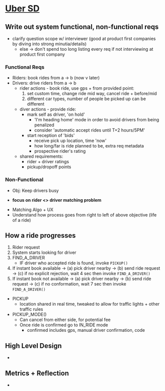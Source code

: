# [Uber SD](https://www.youtube.com/watch?v=wL-Gx5XE9XE)
## Write out system functional, non-functional reqs
* clarify question scope w/ interviewer (good at product first companies by diving into strong minutia/details)
    - else -> don't spend too long listing every req if not interviewing at product first company
### Functional Reqs
- Riders: book rides from a -> b (now v later)
- Drivers: drive riders from a -> b
    * rider actions - book ride, use gps + from provided point:
        1. set custom time, change ride mid way, cancel ride + before/mid
        2. different car types, number of people be picked up can be different
    * diver actions - provide ride:
        - mark self as driver, 'on hold'
            - 'I'm heading home' mode in order to avoid drivers from being penalized
            - consider 'automatic accept rides until T+2 hours/5PM'
        - start reception of 'bids'
            - receive pick up location, time 'now'
            - how long/far is ride planned to be, extra req metadata
            - prospective rider's rating
    * shared requirements:
        - rider + driver ratings
        - pickup/dropoff points

### Non-Functional
- Obj: Keep drivers busy
* __focus on rider <> driver matching problem__
- Matching Algo + UX
- Understand how process goes from right to left of above objective (life of a ride)

## How a ride progresses
1. Rider request
2. System starts looking for driver
3. FIND_A_DRIVER
    - IF driver who accepted ride is found, invoke `PICKUP()`
4. If instant book available -> (a) pick driver nearby -> (b) send ride request -> (c) if no explicit rejection, wait 4 sec then invoke `FIND_A_DRIVER()`
5. If instant book not available -> (a) pick driver nearby -> (b) send ride request -> (c) if no conformation, wait 7 sec then invoke `FIND_A_DRIVER()`

- PICKUP
    - location shared in real time, tweaked to allow for traffic lights + other traffic rules
- PICKUP_MODE()
    * Can cancel from either side, for potential fee
    * Once ride is confirmed go to IN_RIDE mode
        * confirmed includes gps, manual driver confirmation, code

## High Level Design
-

## Metrics + Reflection
-
